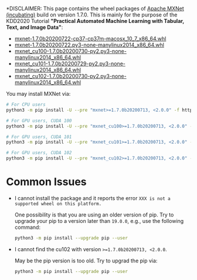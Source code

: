 *DISCLAIMER: This page contains the wheel packages of [Apache MXNet (incubating)](https://github.com/apache/incubator-mxnet)
build on version 1.7.0.
This is mainly for the purpose of the KDD2020 Tutorial
**"Practical Automated Machine Learning with Tabular, Text, and Image Data"**: 

- [mxnet-1.7.0b20200722-cp37-cp37m-macosx_10_7_x86_64.whl](https://autogluon-kdd-mxnet-wheels.s3-accelerate.amazonaws.com/mxnet-1.7.0b20200722-cp37-cp37m-macosx_10_7_x86_64.whl)
- [mxnet-1.7.0b20200722.py3-none-manylinux2014_x86_64.whl](https://autogluon-kdd-mxnet-wheels.s3-accelerate.amazonaws.com/mxnet-1.7.0b20200722-py2.py3-none-manylinux2014_x86_64.whl)
- [mxnet_cu100-1.7.0b20200730-py2.py3-none-manylinux2014_x86_64.whl](https://autogluon-kdd-mxnet-wheels.s3-accelerate.amazonaws.com/mxnet_cu100-1.7.0b20200730-py2.py3-none-manylinux2014_x86_64.whl)
- [mxnet_cu101-1.7.0b20200729-py2.py3-none-manylinux2014_x86_64.whl](https://autogluon-kdd-mxnet-wheels.s3-accelerate.amazonaws.com/mxnet_cu101-1.7.0b20200729-py2.py3-none-manylinux2014_x86_64.whl)
- [mxnet_cu102-1.7.0b20200730-py2.py3-none-manylinux2014_x86_64.whl](https://autogluon-kdd-mxnet-wheels.s3-accelerate.amazonaws.com/mxnet_cu102-1.7.0b20200730-py2.py3-none-manylinux2014_x86_64.whl)

You may install MXNet via:

```bash
# For CPU users
python3 -m pip install -U --pre "mxnet>=1.7.0b20200713, <2.0.0" -f https://sxjscience.github.io/KDD2020/

# For GPU users, CUDA 100
python3 -m pip install -U --pre "mxnet_cu100>=1.7.0b20200713, <2.0.0" -f https://sxjscience.github.io/KDD2020/

# For GPU users, CUDA 101
python3 -m pip install -U --pre "mxnet_cu101>=1.7.0b20200713, <2.0.0" -f https://sxjscience.github.io/KDD2020/

# For GPU users, CUDA 102
python3 -m pip install -U --pre "mxnet_cu102>=1.7.0b20200713, <2.0.0" -f https://sxjscience.github.io/KDD2020/
```

# Common Issues

- I cannot install the package and it reports the error 
`XXX is not a supported wheel on this platform.`

    One possibility is that you are using an older version of pip. Try to upgrade your pip to a version later than `19.0.0`, 
e.g., use the following command:

    ```bash
    python3 -m pip install --upgrade pip --user
    ```

- I cannot find the cu102 with version `>=1.7.0b20200713, <2.0.0`.

    May be the pip version is too old. Try to upgrad the pip via:
    
    ```bash
    python3 -m pip install --upgrade pip --user
    ```
